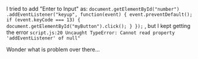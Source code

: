 I tried to add "Enter to Input" as:
`document.getElementById("number")
.addEventListener("keyup", function(event) {
    event.preventDefault();
    if (event.keyCode === 13) {
        document.getElementById("myButton").click();
    }
});` , but I kept getting the error `script.js:20 Uncaught TypeError: Cannot read property 'addEventListener' of null"`

Wonder what is problem over there...
